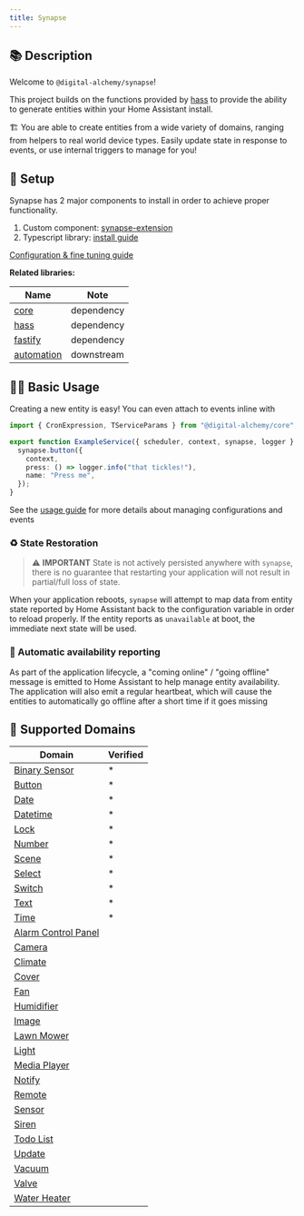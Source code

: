 ```yaml
---
title: Synapse
---
```

## 📚 Description

Welcome to `@digital-alchemy/synapse`!

This project builds on the functions provided by [hass](/hass/) to provide the ability to generate entities within your Home Assistant install.

🏗️ You are able to create entities from a wide variety of domains, ranging from helpers to real world device types.
Easily update state in response to events, or use internal triggers to manage for you!

## 🚀 Setup

Synapse has 2 major components to install in order to achieve proper functionality.

1. Custom component: [synapse-extension](/synapse/extension)
2. Typescript library: [install guide](/synapse/install)

[Configuration & fine tuning guide](/synapse/configuration)

**Related libraries:**

| Name | Note |
| --- | --- |
| [core](/core) | dependency |
| [hass](/hass) | dependency |
| [fastify](/fastify) | dependency |
| [automation](/automation) | downstream |

## 👩‍🔧 Basic Usage

Creating a new entity is easy! You can even attach to events inline with

```typescript
import { CronExpression, TServiceParams } from "@digital-alchemy/core";

export function ExampleService({ scheduler, context, synapse, logger }: TServiceParams) {
  synapse.button({
    context,
    press: () => logger.info("that tickles!"),
    name: "Press me",
  });
}
```

See the [usage guide](/synapse/usage) for more details about managing configurations and events

### ♻️ State Restoration

> ⚠️ **IMPORTANT** State is not actively persisted anywhere with `synapse`, there is no guarantee that restarting your application will not result in partial/full loss of state.

When your application reboots, `synapse` will attempt to map data from entity state reported by Home Assistant back to the configuration variable in order to reload properly.
If the entity reports as `unavailable` at boot, the immediate next state will be used.

### 🔄 Automatic availability reporting

As part of the application lifecycle, a "coming online" / "going offline" message is emitted to Home Assistant to help manage entity availability.
The application will also emit a regular heartbeat, which will cause the entities to automatically go offline after a short time if it goes missing

## 📜 Supported Domains

| Domain                 | Verified |
|------------------------|----------|
| [Binary Sensor](https://developers.home-assistant.io/docs/core/entity/binary-sensor)        | *        |
| [Button](https://developers.home-assistant.io/docs/core/entity/button)               | *        |
| [Date](https://developers.home-assistant.io/docs/core/entity/date)                 | *        |
| [Datetime](https://developers.home-assistant.io/docs/core/entity/datetime)             | *        |
| [Lock](https://developers.home-assistant.io/docs/core/entity/lock)                 | *        |
| [Number](https://developers.home-assistant.io/docs/core/entity/number)               | *        |
| [Scene](https://developers.home-assistant.io/docs/core/entity/scene)                | *        |
| [Select](https://developers.home-assistant.io/docs/core/entity/select)               | *        |
| [Switch](https://developers.home-assistant.io/docs/core/entity/switch)               | *        |
| [Text](https://developers.home-assistant.io/docs/core/entity/text)                 | *        |
| [Time](https://developers.home-assistant.io/docs/core/entity/time)                 | *        |
| [Alarm Control Panel](https://developers.home-assistant.io/docs/core/entity/alarm-control-panel)  |          |
| [Camera](https://developers.home-assistant.io/docs/core/entity/camera)               |          |
| [Climate](https://developers.home-assistant.io/docs/core/entity/climate)              |          |
| [Cover](https://developers.home-assistant.io/docs/core/entity/cover)                |          |
| [Fan](https://developers.home-assistant.io/docs/core/entity/fan)                  |          |
| [Humidifier](https://developers.home-assistant.io/docs/core/entity/humidifier)           |          |
| [Image](https://developers.home-assistant.io/docs/core/entity/image)                |          |
| [Lawn Mower](https://developers.home-assistant.io/docs/core/entity/lawn-mower)           |          |
| [Light](https://developers.home-assistant.io/docs/core/entity/light)                |          |
| [Media Player](https://developers.home-assistant.io/docs/core/entity/media-player)         |          |
| [Notify](https://developers.home-assistant.io/docs/core/entity/notify)               |          |
| [Remote](https://developers.home-assistant.io/docs/core/entity/remote)               |          |
| [Sensor](https://developers.home-assistant.io/docs/core/entity/sensor)               |          |
| [Siren](https://developers.home-assistant.io/docs/core/entity/siren)                |          |
| [Todo List](https://developers.home-assistant.io/docs/core/entity/todo-list)            |          |
| [Update](https://developers.home-assistant.io/docs/core/entity/update)               |          |
| [Vacuum](https://developers.home-assistant.io/docs/core/entity/vacuum)               |          |
| [Valve](https://developers.home-assistant.io/docs/core/entity/valve)                |          |
| [Water Heater](https://developers.home-assistant.io/docs/core/entity/water-heater)         |          |
